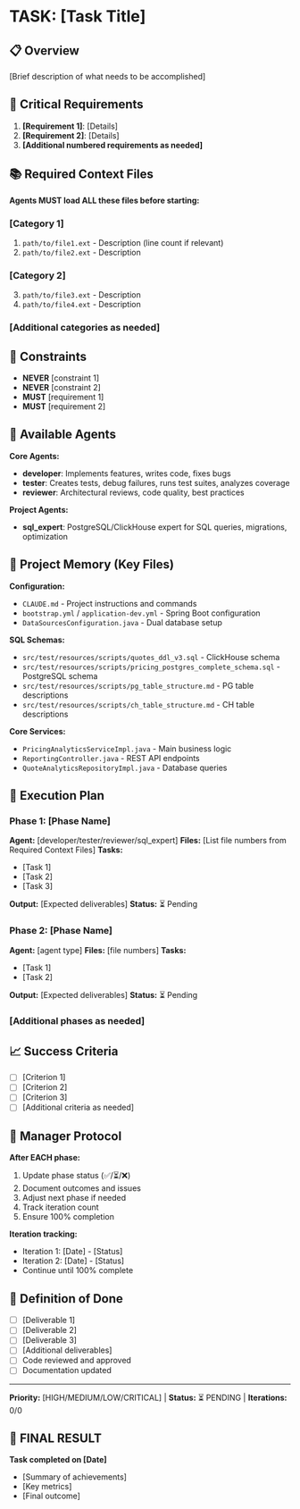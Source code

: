 # TASK: [Task Title]

## 📋 Overview
[Brief description of what needs to be accomplished]

## 🎯 Critical Requirements
1. **[Requirement 1]**: [Details]
2. **[Requirement 2]**: [Details]
3. **[Additional numbered requirements as needed]**

## 📚 Required Context Files
**Agents MUST load ALL these files before starting:**

### [Category 1]
1. `path/to/file1.ext` - Description (line count if relevant)
2. `path/to/file2.ext` - Description

### [Category 2]
3. `path/to/file3.ext` - Description
4. `path/to/file4.ext` - Description

### [Additional categories as needed]

## 🚫 Constraints
- **NEVER** [constraint 1]
- **NEVER** [constraint 2]
- **MUST** [requirement 1]
- **MUST** [requirement 2]

## 🤖 Available Agents
**Core Agents:**
- **developer**: Implements features, writes code, fixes bugs
- **tester**: Creates tests, debug failures, runs test suites, analyzes coverage
- **reviewer**: Architectural reviews, code quality, best practices

**Project Agents:**
- **sql_expert**: PostgreSQL/ClickHouse expert for SQL queries, migrations, optimization

## 📁 Project Memory (Key Files)
**Configuration:**
- `CLAUDE.md` - Project instructions and commands
- `bootstrap.yml` / `application-dev.yml` - Spring Boot configuration
- `DataSourcesConfiguration.java` - Dual database setup

**SQL Schemas:**
- `src/test/resources/scripts/quotes_ddl_v3.sql` - ClickHouse schema
- `src/test/resources/scripts/pricing_postgres_complete_schema.sql` - PostgreSQL schema
- `src/test/resources/scripts/pg_table_structure.md` - PG table descriptions
- `src/test/resources/scripts/ch_table_structure.md` - CH table descriptions

**Core Services:**
- `PricingAnalyticsServiceImpl.java` - Main business logic
- `ReportingController.java` - REST API endpoints
- `QuoteAnalyticsRepositoryImpl.java` - Database queries

## 🔄 Execution Plan

### Phase 1: [Phase Name]
**Agent:** [developer/tester/reviewer/sql_expert]
**Files:** [List file numbers from Required Context Files]
**Tasks:**
- [Task 1]
- [Task 2]
- [Task 3]

**Output:** [Expected deliverables]
**Status:** ⏳ Pending

### Phase 2: [Phase Name]
**Agent:** [agent type]
**Files:** [file numbers]
**Tasks:**
- [Task 1]
- [Task 2]

**Output:** [Expected deliverables]
**Status:** ⏳ Pending

### [Additional phases as needed]

## 📈 Success Criteria
- [ ] [Criterion 1]
- [ ] [Criterion 2]
- [ ] [Criterion 3]
- [ ] [Additional criteria as needed]

## 👔 Manager Protocol
**After EACH phase:**
1. Update phase status (✅/⏳/❌)
2. Document outcomes and issues
3. Adjust next phase if needed
4. Track iteration count
5. Ensure 100% completion

**Iteration tracking:**
- Iteration 1: [Date] - [Status]
- Iteration 2: [Date] - [Status]
- Continue until 100% complete

## 🏁 Definition of Done
- [ ] [Deliverable 1]
- [ ] [Deliverable 2]
- [ ] [Deliverable 3]
- [ ] [Additional deliverables]
- [ ] Code reviewed and approved
- [ ] Documentation updated

---
**Priority:** [HIGH/MEDIUM/LOW/CRITICAL] | **Status:** ⏳ PENDING | **Iterations:** 0/0

## 🎉 FINAL RESULT
**Task completed on [Date]**
- [Summary of achievements]
- [Key metrics]
- [Final outcome]